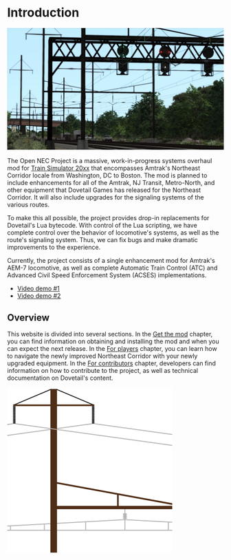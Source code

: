 # Introduction

![Cover image](opennec-cover.jpg)

The Open NEC Project is a massive, work-in-progress systems overhaul mod for [Train Simulator 20xx](https://live.dovetailgames.com/live/train-simulator) that encompasses Amtrak's Northeast Corridor locale from Washington, DC to Boston. The mod is planned to include enhancements for all of the Amtrak, NJ Transit, Metro-North, and other equipment that Dovetail Games has released for the Northeast Corridor. It will also include upgrades for the signaling systems of the various routes.

To make this all possible, the project provides drop-in replacements for Dovetail's Lua bytecode. With control of the Lua scripting, we have complete control over the behavior of locomotive's systems, as well as the route's signaling system. Thus, we can fix bugs and make dramatic improvements to the experience.

Currently, the project consists of a single enhancement mod for Amtrak's AEM-7 locomotive, as well as complete Automatic Train Control (ATC) and Advanced Civil Speed Enforcement System (ACSES) implementations.

- [Video demo #1](https://youtu.be/EFRsUOw1sGo)
- [Video demo #2](https://youtu.be/MjvzT8cTnnE)

## Overview

This website is divided into several sections. In the [Get the mod](installation) chapter, you can find information on obtaining and installing the mod and when you can expect the next release. In the [For players](for-players) chapter, you can learn how to navigate the newly improved Northeast Corridor with your newly upgraded equipment. In the [For contributors](for-contributors) chapter, developers can find information on how to contribute to the project, as well as technical documentation on Dovetail's content.

![Project logo](opennec-logo.svg)